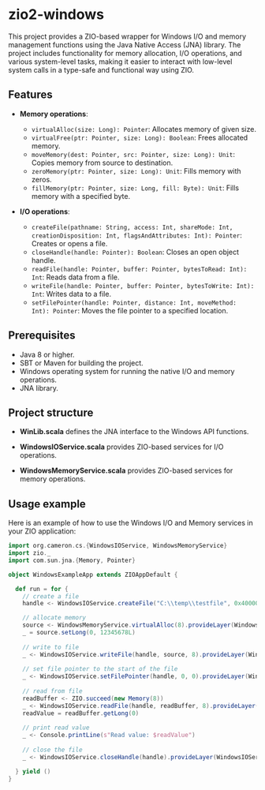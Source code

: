# zio2-windows
This project provides a ZIO-based wrapper for Windows I/O and memory management functions using the Java Native Access (JNA) library. The project includes functionality for memory allocation, I/O operations, and various system-level tasks, making it easier to interact with low-level system calls in a type-safe and functional way using ZIO.

## Features

- **Memory operations**:
    - `virtualAlloc(size: Long): Pointer`: Allocates memory of given size.
    - `virtualFree(ptr: Pointer, size: Long): Boolean`: Frees allocated memory.
    - `moveMemory(dest: Pointer, src: Pointer, size: Long): Unit`: Copies memory from source to destination.
    - `zeroMemory(ptr: Pointer, size: Long): Unit`: Fills memory with zeros.
    - `fillMemory(ptr: Pointer, size: Long, fill: Byte): Unit`: Fills memory with a specified byte.

- **I/O operations**:
    - `createFile(pathname: String, access: Int, shareMode: Int, creationDisposition: Int, flagsAndAttributes: Int): Pointer`: Creates or opens a file.
    - `closeHandle(handle: Pointer): Boolean`: Closes an open object handle.
    - `readFile(handle: Pointer, buffer: Pointer, bytesToRead: Int): Int`: Reads data from a file.
    - `writeFile(handle: Pointer, buffer: Pointer, bytesToWrite: Int): Int`: Writes data to a file.
    - `setFilePointer(handle: Pointer, distance: Int, moveMethod: Int): Pointer`: Moves the file pointer to a specified location.

## Prerequisites

- Java 8 or higher.
- SBT or Maven for building the project.
- Windows operating system for running the native I/O and memory operations.
- JNA library.

## Project structure

- **WinLib.scala** defines the JNA interface to the Windows API functions.

- **WindowsIOService.scala** provides ZIO-based services for I/O operations.

- **WindowsMemoryService.scala** provides ZIO-based services for memory operations.

## Usage example
Here is an example of how to use the Windows I/O and Memory services in your ZIO application:

```scala
import org.cameron.cs.{WindowsIOService, WindowsMemoryService}
import zio._
import com.sun.jna.{Memory, Pointer}

object WindowsExampleApp extends ZIOAppDefault {

  def run = for {
    // create a file
    handle <- WindowsIOService.createFile("C:\\temp\\testfile", 0x40000000 | 0x80000000, 0, 1, 0).provideLayer(WindowsIOService.live)

    // allocate memory
    source <- WindowsMemoryService.virtualAlloc(8).provideLayer(WindowsMemoryService.live)
    _ = source.setLong(0, 12345678L)
    
    // write to file
    _ <- WindowsIOService.writeFile(handle, source, 8).provideLayer(WindowsIOService.live)
    
    // set file pointer to the start of the file
    _ <- WindowsIOService.setFilePointer(handle, 0, 0).provideLayer(WindowsIOService.live)
    
    // read from file
    readBuffer <- ZIO.succeed(new Memory(8))
    _ <- WindowsIOService.readFile(handle, readBuffer, 8).provideLayer(WindowsIOService.live)
    readValue = readBuffer.getLong(0)
    
    // print read value
    _ <- Console.printLine(s"Read value: $readValue")
    
    // close the file
    _ <- WindowsIOService.closeHandle(handle).provideLayer(WindowsIOService.live)

  } yield ()
}

